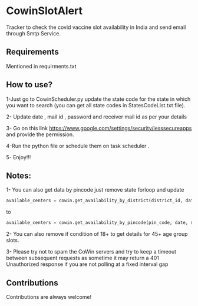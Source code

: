 # CowinSlotAlert


Tracker to check the covid vaccine slot availability in India and send email through Smtp Service.


## Requirements

Mentioned in requirments.txt

## How to use?

1-Just go to  CowinScheduler.py update the state code for the state in which you want to search (you can get all state codes in StatesCodeList.txt file).

2- Update date , mail id , password and receiver mail id as per your details

3- Go on this link https://www.google.com/settings/security/lesssecureapps and provide the permission.

4-Run the python file or schedule them on task scheduler .

5- Enjoy!!!


## Notes:

1- You can also get data by pincode just remove state forloop and update

```Python
available_centers = cowin.get_availability_by_district(district_id, date, min_age_limit)

```
to

```Python
available_centers = cowin.get_availability_by_pincode(pin_code, date, min_age_limit)
```

2- You can also remove if condition of 18+ to get details for 45+ age group slots.

3- Please try not to spam the CoWin servers and try to keep a timeout between subsequent requests as sometime it  may  return a 401 Unauthorized response if you are not polling at a fixed interval gap

## Contributions

Contributions are always welcome!


